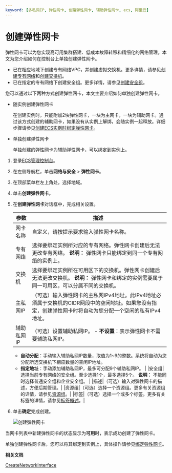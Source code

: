 ```yaml
---
keyword: [多私网IP, 弹性网卡, 创建弹性网卡, 辅助弹性网卡, ecs, 阿里云]
---
```


# 创建弹性网卡

弹性网卡可以为您实现高可用集群搭建、低成本故障转移和精细化的网络管理。本文为您介绍如何在控制台上单独创建弹性网卡。

-   已在相应地域下创建专有网络VPC，并创建虚拟交换机。更多详情，请参见[创建专有网络](/cn.zh-CN/专有网络和交换机/管理专有网络/创建专有网络.md)和[创建交换机](/cn.zh-CN/专有网络和交换机/管理交换机/创建交换机.md)。
-   已在指定的专有网络下创建安全组。更多详情，请参见[创建安全组](/cn.zh-CN/安全/安全组/创建安全组.md)。

您可以通过以下两种方式创建弹性网卡，本文主要介绍如何单独创建弹性网卡。

-   随实例创建弹性网卡

    在创建实例时，只能附加2块弹性网卡，一块为主网卡，一块为辅助网卡。通过该方式创建的辅助网卡，如果没有从实例上解绑，会随实例一起释放。详细步骤请参见[创建ECS实例时绑定弹性网卡](/cn.zh-CN/网络/弹性网卡/绑定弹性网卡.mdsection_zwv_4ps_lgb)。

-   单独创建弹性网卡

    单独创建的弹性网卡为辅助弹性网卡，可以绑定到实例上。


1.  登录[ECS管理控制台](https://ecs.console.aliyun.com)。

2.  在左侧导航栏，单击**网络与安全** \> **弹性网卡**。

3.  在顶部菜单栏左上角处，选择地域。

4.  单击**创建弹性网卡**。

5.  在**创建弹性网卡**对话框中，完成相关设置。

    |参数|描述|
    |--|--|
    |网卡名称|自定义，请按提示要求输入弹性网卡名称。|
    |专有网络|选择要绑定实例所对应的专有网络。弹性网卡创建后无法更改专有网络。 **说明：** 弹性网卡只能绑定到同一个专有网络的实例上。 |
    |交换机|选择要绑定实例所在可用区下的交换机。弹性网卡创建后无法更改交换机。 **说明：** 弹性网卡和绑定的实例需要属于同一可用区，可以分属不同的交换机。 |
    |主私网IP|（可选）输入弹性网卡的主私网IPv4地址。此IPv4地址必须属于交换机的CIDR网段中的空闲地址。如果您没有指定，创建弹性网卡时将自动为您分配一个空闲的私有IPv4地址。|
    |辅助私网IP|（可选）设置辅助私网IP。     -   **不设置**：表示弹性网卡不需要辅助私网IP。
    -   **自动分配**：手动输入辅助私网IP数量，取值为1~9的整数。系统将自动为您分配所选交换机下相应数量的空闲IP地址。
    -   **指定地址**：手动添加辅助私网IP，最多可分配9个辅助私网IP。 |
    |安全组|选择当前专有网络的安全组。至少选择1个，最多选择5个。 **说明：** 不能同时选择普通安全组和企业安全组。 |
    |描述|（可选）输入对弹性网卡的描述，方便后期管理。|
    |资源组|（可选）选择一个资源组。更多有关资源组的详情，请参见[资源组](/cn.zh-CN/标签与资源/资源/资源组.md)。|
    |标签|（可选）选择一个或多个标签。更多有关标签的详情，请参见[标签概述](/cn.zh-CN/标签与资源/标签/标签概述.md)。|

6.  单击**确定**完成创建。

    ![创建弹性网卡](https://static-aliyun-doc.oss-cn-hangzhou.aliyuncs.com/assets/img/zh-CN/5086649951/p95272.gif)


当网卡列表中新建弹性网卡的状态显示为**可用**时，表示成功创建了弹性网卡。

单独创建弹性网卡后，您可以将其绑定到实例上，具体操作请参见[绑定弹性网卡](/cn.zh-CN/网络/弹性网卡/绑定弹性网卡.md)。

**相关文档**  


[CreateNetworkInterface](/cn.zh-CN/API参考/弹性网卡/CreateNetworkInterface.md)

